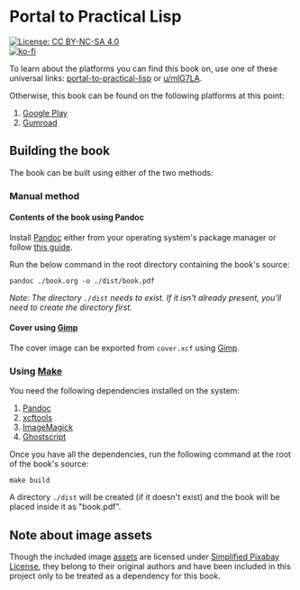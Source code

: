 # Portal to Practical Lisp

[![License: CC BY-NC-SA 4.0](https://licensebuttons.net/l/by-nc-sa/4.0/80x15.png)](https://creativecommons.org/licenses/by-nc-sa/4.0)  
[![ko-fi](https://ko-fi.com/img/githubbutton_sm.svg)](https://ko-fi.com/Y8Y5E5GL7)

To learn about the platforms you can find this book on, use one of these universal links: [portal-to-practical-lisp](https://books2read.com/portal-to-practical-lisp) or [u/mlG7LA](https://books2read.com/u/mlG7LA).

Otherwise, this book can be found on the following platforms at this point:

1. [Google Play](https://play.google.com/store/books/details?id=DY0WEQAAQBAJ)
2. [Gumroad](https://myterminal.gumroad.com/l/portal-to-practical-lisp)

## Building the book

The book can be built using either of the two methods:

### Manual method

#### Contents of the book using Pandoc

Install [Pandoc](https://pandoc.org) either from your operating system's package manager or follow [this guide](https://github.com/jgm/pandoc/blob/master/INSTALL.md).

Run the below command in the root directory containing the book's source:

    pandoc ./book.org -o ./dist/book.pdf

*Note: The directory `./dist` needs to exist. If it isn't already present, you'll need to create the directory first.*

#### Cover using [Gimp](https://www.gimp.org)

The cover image can be exported from `cover.xcf` using [Gimp](https://www.gimp.org).

### Using **[Make](https://www.gnu.org/software/make)**

You need the following dependencies installed on the system:

1. [Pandoc](https://pandoc.org)
2. [xcftools](http://henning.makholm.net/software)
3. [ImageMagick](https://imagemagick.org)
4. [Ghostscript](https://www.ghostscript.com)

Once you have all the dependencies, run the following command at the root of the book's source:

    make build

A directory `./dist` will be created (if it doesn't exist) and the book will be placed inside it as "book.pdf".

## Note about image assets

Though the included image [assets](assets) are licensed under [Simplified Pixabay License](https://pixabay.com/service/license), they belong to their original authors and have been included in this project only to be treated as a dependency for this book.
